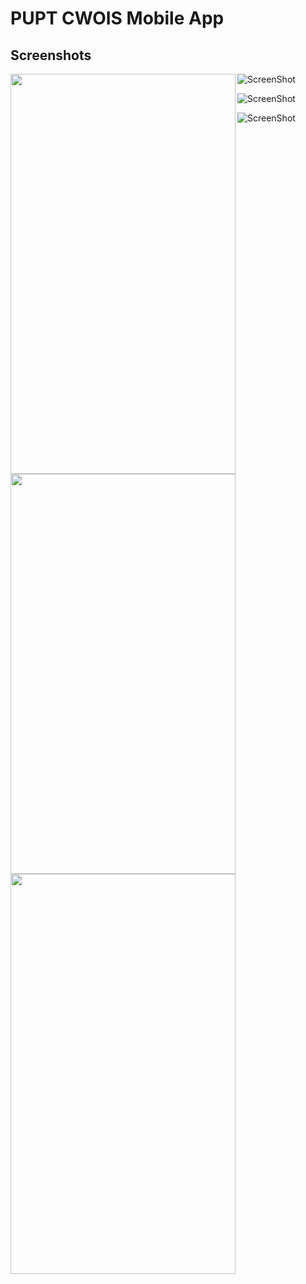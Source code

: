 # PUPT CWOIS Mobile App


## Screenshots
<a href="url"><img src="https://raw.githubusercontent.com/andreycruz16/PUPT-CWOIS-APP/master/screenshots/Screenshot_20170628_224112.png" align="left" height="640" width="360" ></a>

<a href="url"><img src="https://raw.githubusercontent.com/andreycruz16/PUPT-CWOIS-APP/master/screenshots/Screenshot_20170628_224149.png" align="left" height="640" width="360" ></a>

<a href="url"><img src="https://raw.githubusercontent.com/andreycruz16/PUPT-CWOIS-APP/master/screenshots/Screenshot_20170628_224223.png" align="left" height="640" width="360" ></a>


![ScreenShot](https://raw.githubusercontent.com/andreycruz16/PUPT-CWOIS-APP/master/screenshots/Screenshot_20170628_224112.png)

![ScreenShot](https://raw.githubusercontent.com/andreycruz16/PUPT-CWOIS-APP/master/screenshots/Screenshot_20170628_224149.png)

![ScreenShot](https://raw.githubusercontent.com/andreycruz16/PUPT-CWOIS-APP/master/screenshots/Screenshot_20170628_224223.png)





